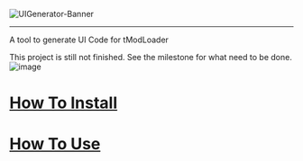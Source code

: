 ![UIGenerator-Banner](https://user-images.githubusercontent.com/26361108/111703832-81aed280-883e-11eb-95aa-70392dc7a35f.png)

___
A tool to generate UI Code for tModLoader

This project is still not finished. See the milestone for what need to be done.
![image](https://user-images.githubusercontent.com/26361108/110858982-0b98f180-82bb-11eb-8cbd-62d6e62cbbe2.png)

# [How To Install](https://github.com/NotLe0n/UIGenerator/wiki/How-To-Install)

# [How To Use](https://github.com/NotLe0n/UIGenerator/wiki/How-To-Use)
